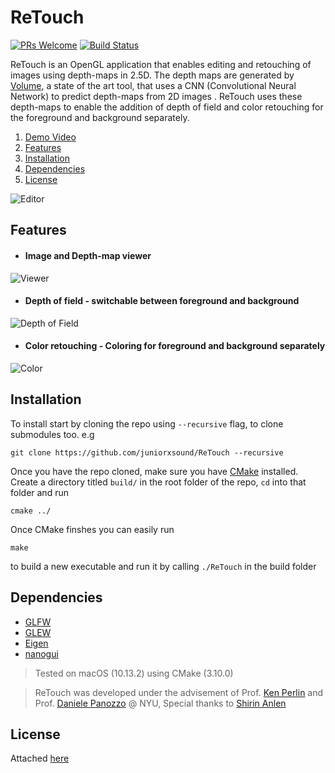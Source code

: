 # ReTouch

[![PRs Welcome](https://img.shields.io/badge/PRs-welcome-brightgreen.svg?style=flat-square)](http://makeapullrequest.com)
[![Build Status](https://travis-ci.org/juniorxsound/ReTouch.svg?branch=master)](https://travis-ci.org/juniorxsound/ReTouch)

ReTouch is an OpenGL application that enables editing and retouching of images using depth-maps in 2.5D. The depth maps are generated by [Volume](http://volume.gl), a state of the art tool, that uses a CNN (Convolutional Neural Network) to predict depth-maps from 2D images . ReTouch uses these depth-maps to enable the addition of depth of field and color retouching for the foreground and background separately.
1. [Demo Video](https://www.youtube.com/watch?v=CAsy_jm85ZY)
1. [Features](#features)
1. [Installation](#installation)
1. [Dependencies](#dependencies)
1. [License](#license)

![Editor](https://github.com/juniorxsound/ReTouch/blob/master/resources/editor.gif)

## Features

- #### Image and Depth-map viewer

![Viewer](https://github.com/juniorxsound/ReTouch/blob/master/resources/depthmap.gif)

- #### Depth of field - switchable between foreground and background

![Depth of Field](https://github.com/juniorxsound/ReTouch/blob/master/resources/dof.gif)

- #### Color retouching  - Coloring for foreground and background separately

![Color](https://github.com/juniorxsound/ReTouch/blob/master/resources/color.gif)

## Installation

To install start by cloning the repo using ```--recursive``` flag, to clone submodules too. e.g
```
git clone https://github.com/juniorxsound/ReTouch --recursive
```
Once you have the repo cloned, make sure you have [CMake](https://cmake.org) installed. Create a directory titled ```build/``` in the root folder of the repo, ```cd``` into that folder and run
```
cmake ../
```
Once CMake finshes you can easily run
```
make
```
to build a new executable and run it by calling ```./ReTouch``` in the build folder

## Dependencies
- [GLFW](https://github.com/glfw/glfw)
- [GLEW](https://github.com/nigels-com/glew)
- [Eigen](https://github.com/libigl/eigen)
- [nanogui](https://github.com/wjakob/nanogui)

> Tested on macOS (10.13.2) using CMake (3.10.0)

> ReTouch was developed under the advisement of Prof. [Ken Perlin](https://github.com/futurerealitylab) and Prof. [Daniele Panozzo](https://github.com/danielepanozzo) @ NYU, Special thanks to [Shirin Anlen](http://shirin.works)

## License
Attached [here](https://github.com/juniorxsound/ReTouch/blob/master/LICENSE)
